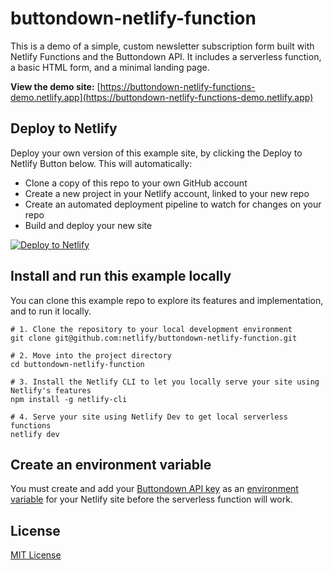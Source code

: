 # buttondown-netlify-function
This is a demo of a simple, custom newsletter subscription form built with Netlify Functions and the Buttondown API. It includes a serverless function, a basic HTML form, and a minimal landing page.

**View the demo site:** [https://buttondown-netlify-functions-demo.netlify.app](https://buttondown-netlify-functions-demo.netlify.app)

## Deploy to Netlify
Deploy your own version of this example site, by clicking the Deploy to Netlify Button below. This will automatically:

- Clone a copy of this repo to your own GitHub account
- Create a new project in your Netlify account, linked to your new repo
- Create an automated deployment pipeline to watch for changes on your repo
- Build and deploy your new site

[![Deploy to Netlify](https://www.netlify.com/img/deploy/button.svg)](https://app.netlify.com/start/deploy?repository=https://github.com/andrewstiefel/buttondown-netlify-function)

## Install and run this example locally
You can clone this example repo to explore its features and implementation, and to run it locally.

```
# 1. Clone the repository to your local development environment
git clone git@github.com:netlify/buttondown-netlify-function.git

# 2. Move into the project directory
cd buttondown-netlify-function

# 3. Install the Netlify CLI to let you locally serve your site using Netlify's features
npm install -g netlify-cli

# 4. Serve your site using Netlify Dev to get local serverless functions
netlify dev
```

## Create an environment variable
You must create and add your [Buttondown API key](https://buttondown.email/settings) as an [environment variable](https://docs.netlify.com/environment-variables/overview/) for your Netlify site before the serverless function will work.

## License
[MIT License](/LICENSE)
